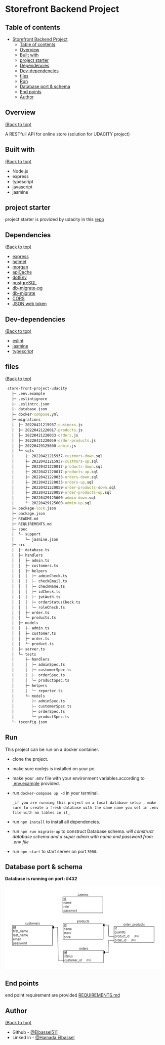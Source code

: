 # Storefront Backend Project

## Table of contents

- [Storefront Backend Project](#storefront-backend-project)
  - [Table of contents](#table-of-contents)
  - [Overview](#overview)
  - [Built with](#built-with)
  - [project starter](#project-starter)
  - [Dependencies](#dependencies)
  - [Dev-dependencies](#dev-dependencies)
  - [files](#files)
  - [Run](#run)
  - [Database port & schema](#database-port--schema)
  - [End points](#end-points)
  - [Author](#author)

## Overview

[(Back to top)](#table-of-contents)

A RESTfull API for online store (solution for UDACITY project)

## Built with

[(Back to top)](#table-of-contents)

- Node.js
- express
- typescript
- javascript
- jasmine

## project starter

project starter is provided by udacity in this [repo](https://github.com/udacity/nd0067-c2-creating-an-api-with-postgresql-and-express-project-starter)

## Dependencies

[(Back to top)](#table-of-contents)

- [express](https://expressjs.com/)
- [helmet](https://www.npmjs.com/package/helmet)
- [morgan](https://www.npmjs.com/package/morgan)
- [apiCache](https://www.npmjs.com/package/apicache)
- [dotEnv](https://www.npmjs.com/package/dotenv)
- [postgreSQL](https://www.npmjs.com/package/pg)
- [db-migrate-pg](https://www.npmjs.com/package/db-migrate-pg)
- [db-migrate](https://www.npmjs.com/package/db-migrate)
- [CORS](https://www.npmjs.com/package/cors)
- [JSON web token](https://www.npmjs.com/package/json-web-token)

## Dev-dependencies

[(Back to top)](#table-of-contents)

- [eslint](https://www.npmjs.com/package/eslint)
- [jasmine](https://jasmine.github.io/)
- [typescript](https://www.typescriptlang.org/)

## files

[(Back to top)](#table-of-contents)

```cmd
 store-front-project-udacity
   ├─ .env.example
   ├─ .eslintignore
   ├─ .eslintrc.json
   ├─ database.json
   ├─ docker-compose.yml
   ├─ migrations
   │  ├─ 20220421215937-custmors.js
   │  ├─ 20220421220017-products.js
   │  ├─ 20220421220033-orders.js
   │  ├─ 20220421220059-order-products.js
   │  ├─ 20220429125600-admin.js
   │  └─ sqls
   │     ├─ 20220421215937-custmors-down.sql
   │     ├─ 20220421215937-custmors-up.sql
   │     ├─ 20220421220017-products-down.sql
   │     ├─ 20220421220017-products-up.sql
   │     ├─ 20220421220033-orders-down.sql
   │     ├─ 20220421220033-orders-up.sql
   │     ├─ 20220421220059-order-products-down.sql
   │     ├─ 20220421220059-order-products-up.sql
   │     ├─ 20220429125600-admin-down.sql
   │     └─ 20220429125600-admin-up.sql
   ├─ package-lock.json
   ├─ package.json
   ├─ README.md
   ├─ REQUIREMENTS.md
   ├─ spec
   │  └─ support
   │     └─ jasmine.json
   ├─ src
   │  ├─ database.ts
   │  ├─ handlers
   │  │  ├─ admin.ts
   │  │  ├─ customers.ts
   │  │  ├─ helpers
   │  │  │  ├─ adminCheck.ts
   │  │  │  ├─ checkEmail.ts
   │  │  │  ├─ checkName.ts
   │  │  │  ├─ idCheck.ts
   │  │  │  ├─ jwtAuth.ts
   │  │  │  ├─ orderStatusCheck.ts
   │  │  │  └─ roleCheck.ts
   │  │  ├─ order.ts
   │  │  └─ products.ts
   │  ├─ models
   │  │  ├─ admin.ts
   │  │  ├─ customer.ts
   │  │  ├─ order.ts
   │  │  └─ product.ts
   │  ├─ server.ts
   │  └─ tests
   │     ├─ handlers
   │     │  ├─ adminSpec.ts
   │     │  ├─ customerSpec.ts
   │     │  ├─ orderSpec.ts
   │     │  └─ productSpec.ts
   │     ├─ helpers
   │     │  └─ reporter.ts
   │     └─ models
   │        ├─ adminSpec.ts
   │        ├─ customerSpec.ts
   │        ├─ orderSpec.ts
   │        └─ productSpec.ts
   └─ tsconfig.json
```

## Run

This project can be run on a docker container.

- clone the project.
- make sure nodejs is installed on your pc.
- make your .env file with your environment variables.according to [.env.example](./.env.example) provided.
- run `docker-compose up -d` in your terminal.
 
      _if you are running this project on a local database setup , make sure to create a fresh database with the same name you set in .env file with no tables in it_

-  run `npm install` to install all dependencies.
- run `npm run migrate-up` to construct Database schema.
  _will construct database schema and a super admin with name and password from .env file_
- run `npm start` to start server on port `3000`.

## Database port & schema

**Database is running on port: _5432_**

![schema](schema.png)

## End points

end point requirement are provided [REQUIREMENTS.md](./REQUIREMENTS.md)

## Author

[(Back to top)](#table-of-contents)

- Github - [@Elbassel511](https://github.com/Elbassel511)
- Linked in - [@Hamada Elbassel](https://www.linkedin.com/in/hamadaelbassel/)
